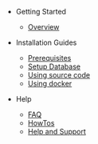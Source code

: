 - Getting Started

  - [Overview](/)
  
- Installation Guides

  - [Prerequisites](prerequisites.md)
  - [Setup Database](setup-database.md)
  - [Using source code](using-source-code.md)
  - [Using docker](using-docker.md)

- Help
  - [FAQ](faq.md)
  - [HowTos](howtos.md)
  - [Help and Support](help-and-support.md)
